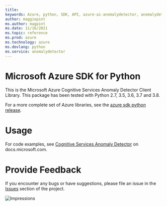```yaml
---
title: 
keywords: Azure, python, SDK, API, azure-ai-anomalydetector, anomalydetector
author: maggiepint
ms.author: magpint
ms.date: 11/16/2021
ms.topic: reference
ms.prod: azure
ms.technology: azure
ms.devlang: python
ms.service: anomalydetector
---
```


# Microsoft Azure SDK for Python

This is the Microsoft Azure Cognitive Services Anomaly Detector Client Library.
This package has been tested with Python 2.7, 3.5, 3.6, 3.7 and 3.8.

For a more complete set of Azure libraries, see the
[azure sdk python release](https://aka.ms/azsdk/python/all).

# Usage

For code examples, see [Cognitive Services Anomaly Detector](https://docs.microsoft.com/python/api/overview/azure/cognitive-services)
on docs.microsoft.com.


# Provide Feedback

If you encounter any bugs or have suggestions, please file an issue in the
[Issues](https://github.com/Azure/azure-sdk-for-python/issues)
section of the project.


![Impressions](https://azure-sdk-impressions.azurewebsites.net/api/impressions/azure-sdk-for-python%2Fazure-cognitiveservices-anomalydetector%2FREADME.png)

